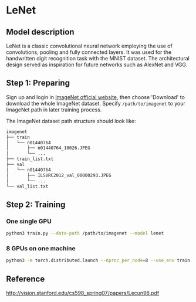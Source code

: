 # LeNet

## Model description
LeNet is a classic convolutional neural network employing the use of convolutions, pooling and fully connected layers. It was used for the handwritten digit recognition task with the MNIST dataset. The architectural design served as inspiration for future networks such as AlexNet and VGG.

## Step 1: Preparing

Sign up and login in [ImageNet official website](https://www.image-net.org/index.php), then choose 'Download' to download the whole ImageNet dataset. Specify `/path/to/imagenet` to your ImageNet path in later training process.

The ImageNet dataset path structure should look like:

```bash
imagenet
├── train
│   └── n01440764
│       ├── n01440764_10026.JPEG
│       └── ...
├── train_list.txt
├── val
│   └── n01440764
│       ├── ILSVRC2012_val_00000293.JPEG
│       └── ...
└── val_list.txt
```

## Step 2: Training
### One single GPU
```bash
python3 train.py --data-path /path/to/imagenet --model lenet 
```
### 8 GPUs on one machine
```bash
python3 -m torch.distributed.launch --nproc_per_node=8 --use_env train.py --data-path /path/to/imagenet --model lenet 
```

## Reference
http://vision.stanford.edu/cs598_spring07/papers/Lecun98.pdf
